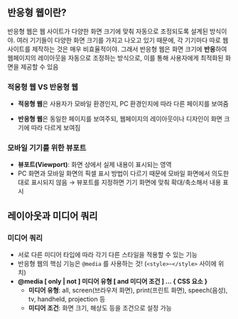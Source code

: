 ## 반응형 웹이란?

반응형 웹은 웹 사이트가 다양한 화면 크기에 맞춰 자동으로 조정되도록 설계된 방식이야. 여러 기기들이 다양한 화면 크기를 가지고 나오고 있기 때문에, 각 기기마다 따로 웹사이트를 제작하는 것은 매우 비효율적이야. 그래서 반응형 웹은 화면 크기에 **반응**하여 웹페이지의 레이아웃을 자동으로 조정하는 방식으로, 이를 통해 사용자에게 최적화된 화면을 제공할 수 있음

### 적응형 웹 VS 반응형 웹

- **적응형 웹**은 사용자가 모바일 환경인지, PC 환경인지에 따라 다른 페이지를 보여줌
  
- **반응형 웹**은 동일한 페이지를 보여주되, 웹페이지의 레이아웃이나 디자인이 화면 크기에 따라 다르게 보여짐

### 모바일 기기를 위한 뷰포트

- **뷰포트(Viewport)**: 화면 상에서 실제 내용이 표시되는 영역
- PC 화면과 모바일 화면의 픽셀 표시 방법이 다르기 때문에 모바일 화면에서 의도한대로 표시되지 않음 → 뷰포트를 지정하면 기기 화면에 맞춰 확대/축소해서 내용 표시


## 레이아웃과 미디어 쿼리

### 미디어 쿼리

- 서로 다른 미디어 타입에 따라 각기 다른 스타일을 적용할 수 있는 기능
- 반응형 웹의 핵심 기능은 `@media` 를 사용하는 것! (`<style>~</style>` 사이에 위치)
- **@media [ only | not ] 미디어 유형 [ and 미디어 조건 ] … { CSS 요소 }**
    - **미디어 유형**: all, screen(브라우저 화면), print(프린트 화면), speech(음성), tv, handheld, projection 등
    - **미디어 조건**: 화면 크기, 해상도 등을 조건으로 설정 가능
